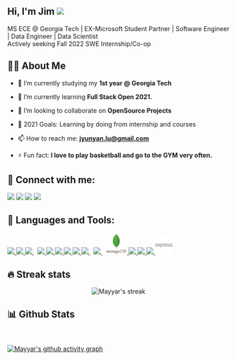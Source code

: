 ## Hi, I'm Jim <img src="https://raw.githubusercontent.com/MartinHeinz/MartinHeinz/master/wave.gif" width="30px"> 
MS ECE @ Georgia Tech | EX-Microsoft Student Partner | Software Engineer | Data Engineer | Data Scientist 
<br>
Actively seeking Fall 2022 SWE Internship/Co-op

## 🙋‍♂️ About Me

- 🔭 I’m currently studying my **1st year @ Georgia Tech**

- 🌱 I’m currently learning **Full Stack Open 2021.**

- 👯 I’m looking to collaborate on **OpenSource Projects**

- 🥅 2021 Goals: Learning by doing from internship and courses

- 📫 How to reach me: **jyunyan.lu@gmail.com**

- ⚡ Fun fact: **I love to play basketball and go to the GYM very often.**

## 🔗 Connect with me:
<p align="left">

<a href = "https://www.linkedin.com/in/jyun-yan-lu/"><img src="https://img.icons8.com/fluent/48/000000/linkedin.png"/></a>
<a href = "https://www.instagram.com/__jimlu/"><img src="https://img.icons8.com/fluent/48/000000/instagram-new.png"/></a>
<a href = "https://twitter.com/"><img src="https://img.icons8.com/fluent/48/000000/twitter.png"/></a>
<a href = "https://www.youtube.com/"><img src="https://img.icons8.com/color/48/000000/youtube-play.png"/></a>

</p>

## 🚀 Languages and Tools:

<p align="left"> 
    <a href="https://www.python.org" target="_blank"> <img src="https://img.icons8.com/color/48/000000/python.png"/> </a>
    <a href="https://www.java.com" target="_blank"> <img src="https://img.icons8.com/color/48/000000/java-coffee-cup-logo.png"/> </a>
    <a style="padding-right:8px;" href="https://www.cprogramming.com/" target="_blank"> <img src="https://img.icons8.com/color/48/000000/c-programming.png"/> </a>
    <a href="https://reactjs.org/" target="_blank"> <img src="https://img.icons8.com/color/48/000000/react-native.png"/> </a>
    <a href="https://developer.mozilla.org/en-US/docs/Web/JavaScript" target="_blank"> <img src="https://img.icons8.com/color/48/000000/javascript.png"/> </a> 
    <a href="https://www.w3.org/html/" target="_blank"> <img src="https://img.icons8.com/color/48/000000/html-5.png"/> </a> 
    <a href="https://www.w3schools.com/css/" target="_blank"> <img src="https://img.icons8.com/color/48/000000/css3.png"/> </a> 
    <a href="https://getbootstrap.com" target="_blank"> <img src="https://img.icons8.com/color/48/000000/bootstrap.png"/> </a> 
    <a style="padding-right:8px;" href="https://nodejs.org" target="_blank"> <img src="https://img.icons8.com/color/48/000000/nodejs.png"/> </a> 
    <a style="padding-right:8px;" href="https://www.mysql.com/" target="_blank"> <img src="https://img.icons8.com/fluent/50/000000/mysql-logo.png"/> </a>
    <a href="https://www.mongodb.com/" target="_blank"> <img src="https://raw.githubusercontent.com/devicons/devicon/master/icons/mongodb/mongodb-original-wordmark.svg" alt="mongodb" width="48" height="48"/> </a> 
    <a href="https://firebase.google.com/" target="_blank"> <img src="https://img.icons8.com/color/48/000000/firebase.png"/> </a> 
    <a href="https://git-scm.com/" target="_blank"> <img src="https://img.icons8.com/color/48/000000/git.png"/> </a> 
    <a href="https://redux.js.org" target="_blank"> <img src="https://img.icons8.com/color/48/000000/redux.png"/> </a>
    <a href="https://expressjs.com" target="_blank"> <img src="https://raw.githubusercontent.com/devicons/devicon/master/icons/express/express-original-wordmark.svg" alt="express" width="40" height="40"/> </a>
</p>

## 🔥 Streak stats

<!-- GitHub Readme Streak Stats - https://github.com/DenverCoder1/github-readme-streak-stats -->
<p align="center">
        <img title="🔥 Get streak stats for your profile at git.io/streak-stats" alt="Mayyar's streak" src="https://github-readme-streak-stats.herokuapp.com/?user=mayyar&theme=black-ice&hide_border=true&stroke=0000&background=060A0CD0"/>
    
</p>

## 📊 Github Stats

<br/>

[![Mayyar's github activity graph](https://activity-graph.herokuapp.com/graph?username=mayyar&theme=react-dark)](https://github.com/ashutosh00710/github-readme-activity-graph)

